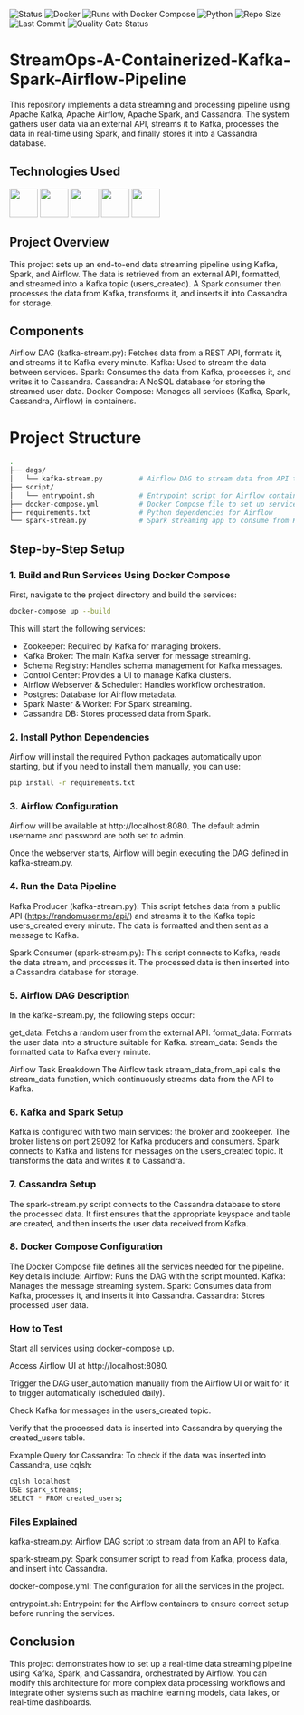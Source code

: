 ![Status](https://img.shields.io/badge/status-active-brightgreen)
![Docker](https://img.shields.io/badge/dockerized-yes-blue?logo=docker)
![Runs with Docker Compose](https://img.shields.io/badge/docker--compose-up-brightgreen?logo=docker)
![Python](https://img.shields.io/badge/Python-3.10-blue?logo=python&logoColor=white)
![Repo Size](https://img.shields.io/github/repo-size/nirajpatil02/StreamOps-A-Containerized-Kafka-Spark-Airflow-Pipeline)
![Last Commit](https://img.shields.io/github/last-commit/nirajpatil02/StreamOps-A-Containerized-Kafka-Spark-Airflow-Pipeline)
![Quality Gate Status](https://sonarcloud.io/api/project_badges/measure?project=nirajpatil02_StreamOps-A-Containerized-Kafka-Spark-Airflow-Pipeline&metric=alert_status)

# StreamOps-A-Containerized-Kafka-Spark-Airflow-Pipeline

This repository implements a data streaming and processing pipeline using Apache Kafka, Apache Airflow, Apache Spark, and Cassandra. The system gathers user data via an external API, streams it to Kafka, processes the data in real-time using Spark, and finally stores it into a Cassandra database.

## Technologies Used

[<img src="https://upload.wikimedia.org/wikipedia/commons/0/01/Apache_Kafka_logo.svg" height="50">](https://kafka.apache.org/)
[<img src="https://upload.wikimedia.org/wikipedia/commons/d/de/AirflowLogo.png" height="50">](https://airflow.apache.org/)
[<img src="https://upload.wikimedia.org/wikipedia/commons/f/f3/Apache_Spark_logo.svg" height="50">](https://spark.apache.org/)
[<img src="https://upload.wikimedia.org/wikipedia/commons/5/5e/Cassandra_logo.svg" height="50">](http://cassandra.apache.org/)
[<img src="https://upload.wikimedia.org/wikipedia/commons/4/4e/Docker_%28container_engine%29_logo.svg" height="50">](https://www.docker.com/)

## Project Overview
This project sets up an end-to-end data streaming pipeline using Kafka, Spark, and Airflow. The data is retrieved from an external API, formatted, and streamed into a Kafka topic (users_created). A Spark consumer then processes the data from Kafka, transforms it, and inserts it into Cassandra for storage.

## Components
Airflow DAG (kafka-stream.py): Fetches data from a REST API, formats it, and streams it to Kafka every minute.
Kafka: Used to stream the data between services.
Spark: Consumes the data from Kafka, processes it, and writes it to Cassandra.
Cassandra: A NoSQL database for storing the streamed user data.
Docker Compose: Manages all services (Kafka, Spark, Cassandra, Airflow) in containers.

# Project Structure
```bash
.
├── dags/
│   └── kafka-stream.py         # Airflow DAG to stream data from API to Kafka
├── script/
│   └── entrypoint.sh           # Entrypoint script for Airflow containers
├── docker-compose.yml          # Docker Compose file to set up services
├── requirements.txt            # Python dependencies for Airflow
└── spark-stream.py             # Spark streaming app to consume from Kafka and insert into Cassandra
```

## Step-by-Step Setup

### 1. Build and Run Services Using Docker Compose
First, navigate to the project directory and build the services:

```bash
docker-compose up --build
```

This will start the following services:
- Zookeeper: Required by Kafka for managing brokers.
- Kafka Broker: The main Kafka server for message streaming.
- Schema Registry: Handles schema management for Kafka messages.
- Control Center: Provides a UI to manage Kafka clusters.
- Airflow Webserver & Scheduler: Handles workflow orchestration.
- Postgres: Database for Airflow metadata.
- Spark Master & Worker: For Spark streaming.
- Cassandra DB: Stores processed data from Spark.

### 2. Install Python Dependencies
Airflow will install the required Python packages automatically upon starting, but if you need to install them manually, you can use:

```bash
pip install -r requirements.txt
```

### 3. Airflow Configuration
Airflow will be available at http://localhost:8080. The default admin username and password are both set to admin.

Once the webserver starts, Airflow will begin executing the DAG defined in kafka-stream.py.

### 4. Run the Data Pipeline
Kafka Producer (kafka-stream.py): This script fetches data from a public API (https://randomuser.me/api/) and streams it to the Kafka topic users_created every minute. The data is formatted and then sent as a message to Kafka.

Spark Consumer (spark-stream.py): This script connects to Kafka, reads the data stream, and processes it. The processed data is then inserted into a Cassandra database for storage.

### 5. Airflow DAG Description
In the kafka-stream.py, the following steps occur:

get_data: Fetchs a random user from the external API.
format_data: Formats the user data into a structure suitable for Kafka.
stream_data: Sends the formatted data to Kafka every minute.

Airflow Task Breakdown
The Airflow task stream_data_from_api calls the stream_data function, which continuously streams data from the API to Kafka.

### 6. Kafka and Spark Setup
Kafka is configured with two main services: the broker and zookeeper. The broker listens on port 29092 for Kafka producers and consumers.
Spark connects to Kafka and listens for messages on the users_created topic. It transforms the data and writes it to Cassandra.

### 7. Cassandra Setup
The spark-stream.py script connects to the Cassandra database to store the processed data. It first ensures that the appropriate keyspace and table are created, and then inserts the user data received from Kafka.

### 8. Docker Compose Configuration
The Docker Compose file defines all the services needed for the pipeline. Key details include:
Airflow: Runs the DAG with the script mounted.
Kafka: Manages the message streaming system.
Spark: Consumes data from Kafka, processes it, and inserts it into Cassandra.
Cassandra: Stores processed user data.

### How to Test
Start all services using docker-compose up.

Access Airflow UI at http://localhost:8080.

Trigger the DAG user_automation manually from the Airflow UI or wait for it to trigger automatically (scheduled daily).

Check Kafka for messages in the users_created topic.

Verify that the processed data is inserted into Cassandra by querying the created_users table.

Example Query for Cassandra:
To check if the data was inserted into Cassandra, use cqlsh:

```bash
cqlsh localhost
USE spark_streams;
SELECT * FROM created_users;
```

### Files Explained
kafka-stream.py: Airflow DAG script to stream data from an API to Kafka.

spark-stream.py: Spark consumer script to read from Kafka, process data, and insert into Cassandra.

docker-compose.yml: The configuration for all the services in the project.

entrypoint.sh: Entrypoint for the Airflow containers to ensure correct setup before running the services.

## Conclusion
This project demonstrates how to set up a real-time data streaming pipeline using Kafka, Spark, and Cassandra, orchestrated by Airflow. You can modify this architecture for more complex data processing workflows and integrate other systems such as machine learning models, data lakes, or real-time dashboards.

